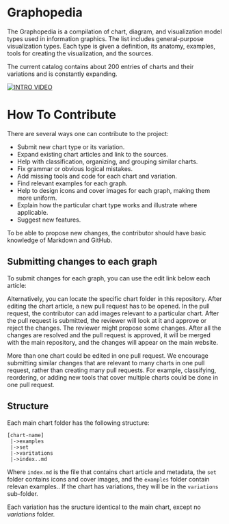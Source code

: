 # Graphopedia
The Graphopedia is a compilation of chart, diagram, and visualization model types used in information graphics. The list includes general-purpose visualization types. Each type is given a definition, its anatomy, examples, tools for creating the visualization, and the sources.

The current catalog contains about 200 entries of charts and their variations and is constantly expanding.

[![INTRO VIDEO](https://img.youtube.com/vi/Pqia9PjWy2M/0.jpg)](https://www.youtube.com/watch?v=Pqia9PjWy2M)


# How To Contribute
There are several ways one can contribute to the project:

 - Submit new chart type or its variation.
 - Expand existing chart articles and link to the sources.
 - Help with classification, organizing, and grouping similar charts.
 - Fix grammar or obvious logical mistakes.
 - Add missing tools and code for each chart and variation.
 - Find relevant examples for each graph.
 - Help to design icons and cover images for each graph, making them more uniform.
 - Explain how the particular chart type works and illustrate where applicable.
 - Suggest new features.

To be able to propose new changes, the contributor should have basic knowledge of Markdown and GitHub.


## Submitting changes to each graph
To submit changes for each graph, you can use the edit link below each article:

Alternatively, you can locate the specific chart folder in this repository.
After editing the chart article, a new pull request has to be opened. In the pull request, the contributor can add images relevant to a particular chart.
After the pull request is submitted, the reviewer will look at it and approve or reject the changes. The reviewer might propose some changes.
After all the changes are resolved and the pull request is approved, it will be merged with the main repository, and the changes will appear on the main website.

More than one chart could be edited in one pull request. We encourage submitting similar changes that are relevant to many charts in one pull request, rather than creating many pull requests. For example, classifying, reordering, or adding new tools that cover multiple charts could be done in one pull request.


## Structure
Each main chart folder has the following structure:
```
[chart-name]
 |->examples
 |->set
 |->varitations
 |->index..md
```

Where ```index.md``` is the file that contains chart article and metadata, the ```set``` folder contains icons and cover images, and the ```examples``` folder contain relevan examples..
If the chart has variations, they will be in the ```variations``` sub-folder.

Each variation has the sructure identical to the main chart, except no *variations* folder.

